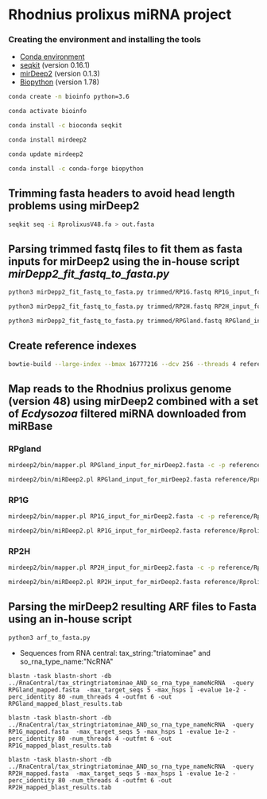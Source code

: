 # Rhodnius prolixus miRNA project


### Creating the environment and installing the tools

* [Conda environment](https://www.anaconda.com/products/individual)
* [seqkit](https://bioinf.shenwei.me/seqkit/) (version 0.16.1)
* [mirDeep2](https://www.mdc-berlin.de/content/mirdeep2-documentation) (version 0.1.3)
* [Biopython](https://biopython.org) (version 1.78)

```Bash
conda create -n bioinfo python=3.6
```

```Bash
conda activate bioinfo
```

```Bash
conda install -c bioconda seqkit
```

```Bash
conda install mirdeep2
```

```Bash
conda update mirdeep2
```

```Bash
conda install -c conda-forge biopython
```


## Trimming fasta headers to avoid head length problems using mirDeep2

```Bash
seqkit seq -i RprolixusV48.fa > out.fasta
```

## Parsing trimmed fastq files to fit them as fasta inputs for mirDeep2 using the in-house script *mirDepp2_fit_fastq_to_fasta.py*

```Bash
python3 mirDepp2_fit_fastq_to_fasta.py trimmed/RP1G.fastq RP1G_input_for_mirDeep2.fasta RP1
```

```Bash
python3 mirDepp2_fit_fastq_to_fasta.py trimmed/RP2H.fastq RP2H_input_for_mirDeep2.fasta RP2
```

```Bash
python3 mirDepp2_fit_fastq_to_fasta.py trimmed/RPGland.fastq RPGland_input_for_mirDeep2.fasta RPG
```

## Create reference indexes

```Bash
bowtie-build --large-index --bmax 16777216 --dcv 256 --threads 4 reference/RprolixusV48.fa reference/RprolixusV48
```

## Map reads to the Rhodnius prolixus genome (version 48) using mirDeep2 combined with a set of *Ecdysozoa* filtered miRNA downloaded from miRBase

### RPgland

```Bash
mirdeep2/bin/mapper.pl RPGland_input_for_mirDeep2.fasta -c -p reference/RprolixusV48 -t RPGland.arf -o 4 -i -j -n -q -v
```

```Bash
mirdeep2/bin/miRDeep2.pl RPGland_input_for_mirDeep2.fasta reference/RprolixusV48.fa RPGland.arf mirBase_mature_Ecdysozoa_for_meerDeep2.fasta none none
```

### RP1G
```Bash
mirdeep2/bin/mapper.pl RP1G_input_for_mirDeep2.fasta -c -p reference/RprolixusV48 -t RP1G.arf -o 4 -i -j -n -q -v
```

```Bash
mirdeep2/bin/miRDeep2.pl RP1G_input_for_mirDeep2.fasta reference/RprolixusV48.fa RP1G.arf mirBase_mature_Ecdysozoa_for_meerDeep2.fasta none none
```

### RP2H

```Bash
mirdeep2/bin/mapper.pl RP2H_input_for_mirDeep2.fasta -c -p reference/RprolixusV48 -t RP2H.arf -o 4 -i -j -n -q -v
```

```Bash
mirdeep2/bin/miRDeep2.pl RP2H_input_for_mirDeep2.fasta reference/RprolixusV48.fa RP2H.arf mirBase_mature_Ecdysozoa_for_meerDeep2.fasta none none
```

## Parsing the mirDeep2 resulting ARF files to Fasta using an in-house script

```Bash
python3 arf_to_fasta.py

```

* Sequences from RNA central: tax_string:"triatominae" and so_rna_type_name:"NcRNA"

`blastn -task blastn-short -db ../RnaCentral/tax_stringtriatominae_AND_so_rna_type_nameNcRNA  -query RPGland_mapped.fasta  -max_target_seqs 5 -max_hsps 1 -evalue 1e-2 -perc_identity 80 -num_threads 4 -outfmt 6 -out RPGland_mapped_blast_results.tab`

`blastn -task blastn-short -db ../RnaCentral/tax_stringtriatominae_AND_so_rna_type_nameNcRNA  -query RP1G_mapped.fasta  -max_target_seqs 5 -max_hsps 1 -evalue 1e-2 -perc_identity 80 -num_threads 4 -outfmt 6 -out RP1G_mapped_blast_results.tab`

`blastn -task blastn-short -db ../RnaCentral/tax_stringtriatominae_AND_so_rna_type_nameNcRNA  -query RP2H_mapped.fasta  -max_target_seqs 5 -max_hsps 1 -evalue 1e-2 -perc_identity 80 -num_threads 4 -outfmt 6 -out RP2H_mapped_blast_results.tab`

